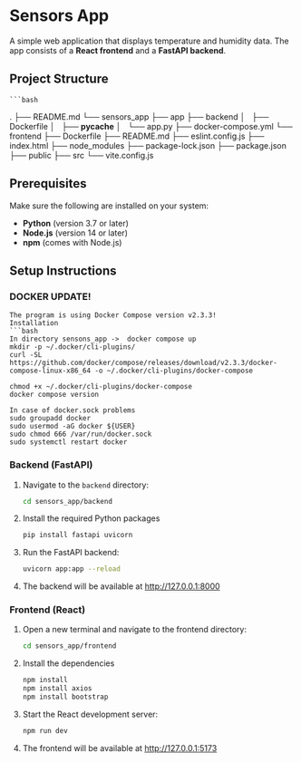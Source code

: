 # Sensors App

A simple web application that displays temperature and humidity data. The app consists of a **React frontend** and a **FastAPI backend**.

## Project Structure
    ```bash
   .
    ├── README.md
    └── sensors_app
        ├── app
        ├── backend
        │   ├── Dockerfile
        │   ├── __pycache__
        │   └── app.py
        ├── docker-compose.yml
        └── frontend
            ├── Dockerfile
            ├── README.md
            ├── eslint.config.js
            ├── index.html
            ├── node_modules
            ├── package-lock.json
            ├── package.json
            ├── public
            ├── src
            └── vite.config.js

## Prerequisites

Make sure the following are installed on your system:

- **Python** (version 3.7 or later)
- **Node.js** (version 14 or later)
- **npm** (comes with Node.js)

## Setup Instructions

### DOCKER UPDATE!
    The program is using Docker Compose version v2.3.3!
    Installation
    ```bash
    In directory sensons_app ->  docker compose up
    mkdir -p ~/.docker/cli-plugins/
    curl -SL https://github.com/docker/compose/releases/download/v2.3.3/docker-compose-linux-x86_64 -o ~/.docker/cli-plugins/docker-compose
    
    chmod +x ~/.docker/cli-plugins/docker-compose
    docker compose version
    
    In case of docker.sock problems
    sudo groupadd docker
    sudo usermod -aG docker ${USER}
    sudo chmod 666 /var/run/docker.sock
    sudo systemctl restart docker

### Backend (FastAPI)

1. Navigate to the `backend` directory:
   ```bash
   cd sensors_app/backend


2. Install the required Python packages 
    ```bash
    pip install fastapi uvicorn

3. Run the FastAPI backend:
   ```bash
   uvicorn app:app --reload

4. The backend will be available at http://127.0.0.1:8000

### Frontend (React)

1. Open a new terminal and navigate to the frontend directory:
    ```bash
    cd sensors_app/frontend

2. Install the dependencies
    ```bash
    npm install
    npm install axios
    npm install bootstrap

3. Start the React development server:
    ```bash
    npm run dev

4. The frontend will be available at http://127.0.0.1:5173
